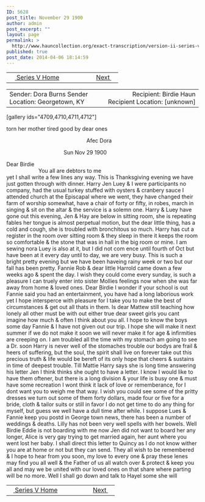 ```yaml
---
ID: 5628
post_title: November 29 1900
author: admin
post_excerpt: ""
layout: page
permalink: >
  http://www.hauncollection.org/exact-transcription/version-ii-series-v/november-29-1900/
published: true
post_date: 2014-04-06 18:14:59
---
```

<table style="width: 100%;" align="center">
<tbody>
<tr>
<td width="50%"> <a href="http://www.hauncollection.org/version-2/version-ii-series-v/"><img src="https://lh3.googleusercontent.com/-EFJpxxNiPNw/VqgtWBCZrMI/AAAAAAAAAFU/WfY4lPFWWkg/s800-Ic42/Soeb-Plain-Arrows-8-10px.png" alt="" width="10" height="10"/> Series V Home</a></td>
<td style="text-align: right;"><a href="http://www.hauncollection.org/version-2/version-ii-series-v/april-25-1905/">Next <img src="https://lh3.googleusercontent.com/-67k0cYlpXHw/VqgtWKz1MXI/AAAAAAAAAFU/k9PW_Piyurk/s800-Ic42/Soeb-Plain-Arrows-5-10px.png" alt="" width="10" height="10"/></a></td>
</tr>
</tbody>
</table>
<table style="width: 100%;" align="center">
<tbody>
<tr>
<td width="50%">Sender: Dora Burns
Sender Location: Georgetown, KY</td>
<td style="text-align: right;">Recipient: Birdie Haun
Recipient Location: [unknown]</td>
</tr>
</tbody>
</table>
<p style="text-align: right;"></p>
[gallery ids="4709,4710,4711,4712"]

torn her mother tired good by dear ones
<p style="padding-left: 210px;">Afec Dora</p>
<p style="padding-left: 150px;">Sun Nov 29 1900</p>
Dear Birdie
<div style="text-indent: 6em;">You all are debtors to me</div>
yet I shall write a few lines any way.
This is Thanksgiving evening we
have just gotten through with dinner.
Harry Jen Luey &amp; I were participants
no company, had the usual turkey
stuffed with oysters &amp; cranbery sauce
I attended church at the Episcapal
where we went, they have changed their
farm of worship somewhat, have a chair
of forty or fifty, in robes, march in singing
&amp; sit on the altar &amp; the service is a solemn
one. Harry &amp; Luey have gone out this
evening, Jen &amp; Hay are below in
sitting room, she is repeating fables her
tongue is almost perpetual motion, but
the dear little thing, has a cold and
cough, she is troubled with bronchitous
so much. Harry has cut a register in
the room over sitting room &amp; they sleep
in there it keeps the room so comfortable
&amp; the stone that was in hall in the
big room or mine. I am sewing nora
Luey is also at it, but I did not com
ence until fourth of Oct but have been
at it every day until to day, we are very
busy. This is such a bright pretty evening
but we have been haveing rainy week or
two but our fall has been pretty. Fannie
Rob &amp; dear little Harrold came down a
few weeks ago &amp; spent the day. I wish they
could come every sunday, is such a pleasure
I can truely enter into sister Mollies feelings
now when she was far away from home
&amp; loved ones. Dear Birdie I wonder if
your school is out Fannie said you had
an entertainment, you have had a long
laborious work yet I hope intersperce
with pleasure for I take you to make the
best of circumstances &amp; get out all thats
in them. Is dear Mattew still teaching
how lonely all other must be with out
either true dear sweet girls you cant
imagine how much &amp; often I think
about you all. I hope to know the boys
some day Fannie &amp; I have not given
out our trip. I hope she will make it
next summer if we do not make it soon
we will never make it for age &amp; infirmities
are creeping on. I am troubled all the time
with my stomach am going to see a Dr. soon
Harry is never well of the stomaches trouble our
bodys are frail &amp; heers of suffering, but the
soul, the spirit shall live on forever take
out this precious truth &amp; life would be
bereft of its only hope that cheers &amp; sustains
in time of deepest trouble. Till Mattie Harry
says she is long time answering his letter
Jen I think thinks she ought to have a
letter. I know I would like to have them
oftener, but there is a long division &amp; your
life is busy one &amp; must have some
recreation I wont think it lack of love
or rememberance, for I dont want you
to weigh me that way. I wish you could
see some of the pritty dresses we turn out
some of them forty dollars, made four or
five for a bride, cloth &amp; tailor suits or
still in favor I do not get time to do
any thing for myself, but guess we well
have a dull time after while. I suppose
Lues &amp; Fannie keep you postd in George
town news, there has been a number of
weddings &amp; deaths. Lilly has not been very
well spells with her bowels. Well Birdie
Eddie is not boarding with me now
Jen did not want to board her any
longer, Alice is very gay trying to get
married again, her aunt where you went
lost her baby. I shall direct this letter
to Quincy as I do not know wither
you are at home or not but they can
send. They all wish to be remembered
&amp; I hope to hear from you soon, my love
to every one &amp; pray these lenes may find
you all well &amp; the Father of us all
watch over &amp; protect &amp; keep you all
and may we be united with our loved
ones on that share where parting will
be no more. Well I shall go down
and talk to Hayel some she will

<table style="width: 100%;" align="center">
<tbody>
<tr>
<td width="50%"> <a href="http://www.hauncollection.org/version-2/version-ii-series-v/"><img src="https://lh3.googleusercontent.com/-EFJpxxNiPNw/VqgtWBCZrMI/AAAAAAAAAFU/WfY4lPFWWkg/s800-Ic42/Soeb-Plain-Arrows-8-10px.png" alt="" width="10" height="10"/> Series V Home</a></td>
<td style="text-align: right;"><a href="http://www.hauncollection.org/version-2/version-ii-series-v/april-25-1905/">Next <img src="https://lh3.googleusercontent.com/-67k0cYlpXHw/VqgtWKz1MXI/AAAAAAAAAFU/k9PW_Piyurk/s800-Ic42/Soeb-Plain-Arrows-5-10px.png" alt="" width="10" height="10"/></a></td>
</tr>
</tbody>
</table>
